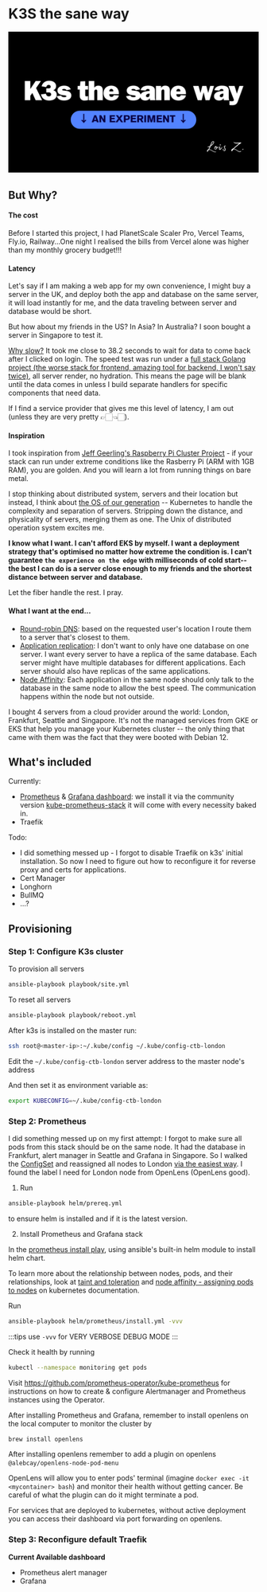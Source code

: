 # K3S the sane way

![k3s-sane](./asset/k3s.png)

## But Why?

#### The cost

Before I started this project, I had PlanetScale Scaler Pro, Vercel Teams, Fly.io, Railway...One night I realised the bills from Vercel alone was higher than my monthly grocery budget!!!

#### Latency

Let's say if I am making a web app for my own convenience, I might buy a server in the UK, and deploy both the app and database on the same server, it will load instantly for me, and the data traveling between server and database would be short.

But how about my friends in the US? In Asia? In Australia? I soon bought a server in Singapore to test it.

[Why slow?](http://www.stuartcheshire.org/rants/latency.html) It took me close to 38.2 seconds to wait for data to come back after I clicked on login. The speed test was run under a [full stack Golang project (the worse stack for frontend, amazing tool for backend, I won't say twice)](https://github.com/zmzlois/LinkGoGo), all server render, no hydration. This means the page will be blank until the data comes in unless I build separate handlers for specific components that need data.

If I find a service provider that gives me this level of latency, I am out (unless they are very pretty 👉🏻👈🏻).

#### Inspiration

I took inspiration from [Jeff Geerling's Raspberry Pi Cluster Project](https://www.jeffgeerling.com/blog/2020/raspberry-pi-cluster-episode-1-introduction-clusters) - if your stack can run under extreme conditions like the Rasberry Pi (ARM with 1GB RAM), you are golden. And you will learn a lot from running things on bare metal.

I stop thinking about distributed system, servers and their location but instead, I think about [the OS of our generation](https://www.oilshell.org/blog/2021/07/blog-backlog-2.html) -- Kubernetes to handle the complexity and separation of servers. Stripping down the distance, and physicality of servers, merging them as one. The Unix of distributed operation system excites me.

**I know what I want. I can't afford EKS by myself. I want a deployment strategy that's optimised no matter how extreme the condition is. I can't guarantee `the experience on the edge` with milliseconds of cold start-- the best I can do is a server close enough to my friends and the shortest distance between server and database.**

Let the fiber handle the rest. I pray.

#### What I want at the end...

- [Round-robin DNS](https://en.wikipedia.org/wiki/Round-robin_DNS): based on the requested user's location I route them to a server that's closest to them.
- [Application replication](https://kubernetes.io/docs/tasks/run-application/run-replicated-stateful-application/#cloning-existing-data): I don't want to only have one database on one server. I want every server to have a replica of the same database. Each server might have multiple databases for different applications. Each server should also have replicas of the same applications.
- [Node Affinity](https://kubernetes.io/docs/concepts/scheduling-eviction/assign-pod-node/#affinity-and-anti-affinity): Each application in the same node should only talk to the database in the same node to allow the best speed. The communication happens within the node but not outside.

I bought 4 servers from a cloud provider around the world: London, Frankfurt, Seattle and Singapore. It's not the managed services from GKE or EKS that help you manage your Kubernetes cluster -- the only thing that came with them was the fact that they were booted with Debian 12.

## What's included

Currently:

- [Prometheus](https://prometheus.io/) & [Grafana dashboard](https://grafana.com/): we install it via the community version [kube-prometheus-stack](https://github.com/prometheus-community/helm-charts/blob/main/charts/kube-prometheus-stack/values.yaml) it will come with every necessity baked in.
- Traefik

Todo:

- I did something messed up - I forgot to disable Traefik on k3s' initial installation. So now I need to figure out how to reconfigure it for reverse proxy and certs for applications.
- Cert Manager
- Longhorn
- BullMQ
- ...?

## Provisioning

### Step 1: Configure K3s cluster

To provision all servers

```bash
ansible-playbook playbook/site.yml
```

To reset all servers

```bash
ansible-playbook playbook/reboot.yml
```

After k3s is installed on the master run:

```bash
ssh root@<master-ip>:~/.kube/config ~/.kube/config-ctb-london
```

Edit the `~/.kube/config-ctb-london` server address to the master node's address

And then set it as environment variable as:

```bash
export KUBECONFIG=~/.kube/config-ctb-london
```

### Step 2: Prometheus

I did something messed up on my first attempt: I forgot to make sure all pods from this stack should be on the same node. It had the database in Frankfurt, alert manager in Seattle and Grafana in Singapore. So I walked the [ConfigSet](./helm/prometheus/value.yml) and reassigned all nodes to London [via the easiest way](https://kubernetes.io/docs/concepts/scheduling-eviction/assign-pod-node/#nodeselector). I found the label I need for London node from OpenLens (OpenLens good).

1. Run

```bash
ansible-playbook helm/prereq.yml
```

to ensure helm is installed and if it is the latest version.

2. Install Prometheus and Grafana stack

In the [prometheus install play](./helm/prometheus/install.yml), using ansible's built-in helm module to install helm chart.

To learn more about the relationship between nodes, pods, and their relationships, look at [taint and toleration](https://kubernetes.io/docs/concepts/scheduling-eviction/taint-and-toleration/#:~:text=Tolerations%20allow%20the%20scheduler%20to,not%20scheduled%20onto%20inappropriate%20nodes.) and [node affinity - assigning pods to nodes](https://kubernetes.io/docs/concepts/scheduling-eviction/assign-pod-node/#affinity-and-anti-affinity) on kubernetes documentation.

Run

```bash
ansible-playbook helm/prometheus/install.yml -vvv
```

:::tips
use `-vvv` for VERY VERBOSE DEBUG MODE
:::

Check it health by running

```bash
kubectl --namespace monitoring get pods
```

Visit https://github.com/prometheus-operator/kube-prometheus for instructions on how to create & configure Alertmanager and Prometheus instances using the Operator.

After installing Prometheus and Grafana, remember to install openlens on the local computer to monitor the cluster by

```bash
brew install openlens
```

After installing openlens remember to add a plugin on openlens `@alebcay/openlens-node-pod-menu`

OpenLens will allow you to enter pods' terminal (imagine `docker exec -it <mycontainer> bash`) and monitor their health without getting cancer. Be careful of what the plugin can do it might terminate a pod.

For services that are deployed to kubernetes, without active deployment you can access their dashboard via port forwarding on openlens.

### Step 3: Reconfigure default Traefik

**Current Available dashboard**

- Prometheus alert manager
- Grafana
